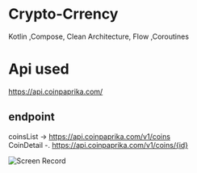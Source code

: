 # Crypto-Crrency

Kotlin ,Compose, Clean Architecture, Flow ,Coroutines

# Api used 
https://api.coinpaprika.com/ 


endpoint  
--------------------------    
coinsList -> https://api.coinpaprika.com/v1/coins   
CoinDetail -. https://api.coinpaprika.com/v1/coins/{id}

![Screen Record](https://user-images.githubusercontent.com/70285394/134795107-6ee57a51-828f-4d2b-bb6e-c1745aa224a9.gif)
